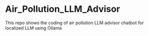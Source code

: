 # Air_Pollution_LLM_Advisor
This repo shows the coding of air pollution LLM advisor chatbot for localized LLM using Ollama
